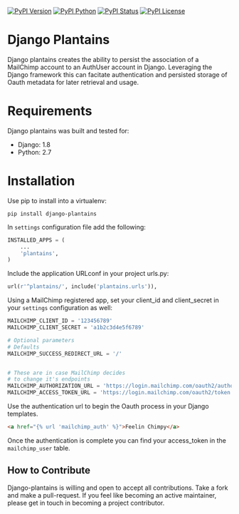 [![PyPI Version](https://img.shields.io/pypi/v/django-plantains.svg)](https://pypi.python.org/pypi/django-plantains)
[![PyPI Python](https://img.shields.io/pypi/pyversions/django-plantains.svg)](https://pypi.python.org/pypi/django-plantains)
[![PyPI Status](https://img.shields.io/pypi/status/django-plantains.svg)](https://pypi.python.org/pypi/django-plantains)
[![PyPI License](https://img.shields.io/pypi/l/django-plantains.svg)](https://pypi.python.org/pypi/django-plantains)
# Django Plantains

Django plantains creates the ability to persist the association of a MailChimp account to an AuthUser account in Django. Leveraging the Django framework this can facitate authentication and persisted storage of Oauth metadata for later retrieval and usage.

# Requirements
Django plantains was built and tested for:
* Django: 1.8
* Python: 2.7

# Installation
Use pip to install into a virtualenv:
```shell
pip install django-plantains
```

In `settings` configuration file add the following:
```python
INSTALLED_APPS = (
    ...
    'plantains',
)
```

Include the application URLconf in your project urls.py:
```python
url(r'^plantains/', include('plantains.urls')),
```

Using a MailChimp registered app, set your client_id and client_secret in your `settings` configuration as well: 
```python
MAILCHIMP_CLIENT_ID = '123456789'
MAILCHIMP_CLIENT_SECRET = 'a1b2c3d4e5f6789'

# Optional parameters
# Defaults
MAILCHIMP_SUCCESS_REDIRECT_URL = '/'


# These are in case MailChimp decides
# to change it's endpoints
MAILCHIMP_AUTHORIZATION_URL = 'https://login.mailchimp.com/oauth2/authorize'
MAILCHIMP_ACCESS_TOKEN_URL = 'https://login.mailchimp.com/oauth2/token'
```

Use the authentication url to begin the Oauth process in your Django templates.
```html
<a href="{% url 'mailchimp_auth' %}">Feelin Chimpy</a>
```

Once the authentication is complete you can find your access_token in the `mailchimp_user` table.

## How to Contribute
Django-plantains is willing and open to accept all contributions. Take a fork and make a pull-request. If you feel like becoming an active maintainer, please get in touch in becoming a project contributor.
